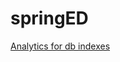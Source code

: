 # springED
[Analytics for db indexes](https://docs.google.com/document/d/1ni96f_vQizQ-jRE-mkiii3_rmOb4Q6aRmEg79-r5JTI/edit?usp=sharing)